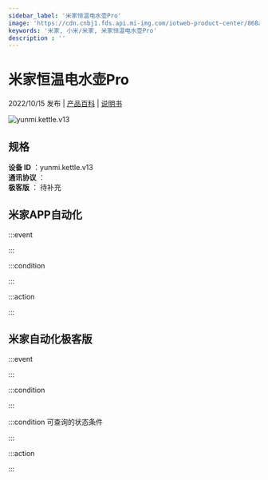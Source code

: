 ```yaml
---
sidebar_label: '米家恒温电水壶Pro'
image: 'https://cdn.cnbj1.fds.api.mi-img.com/iotweb-product-center/868a36f55234b2b899b8dedb6011d085_1653545661473.png?GalaxyAccessKeyId=AKVGLQWBOVIRQ3XLEW&Expires=9223372036854775807&Signature=E456BWZ/7sZYdCoZV4JM5aB/KRQ='
keywords: '米家, 小米/米家, 米家恒温电水壶Pro'
description : ''
---
```

# 米家恒温电水壶Pro

2022/10/15 发布 | [产品百科](https://home.mi.com/webapp/content/baike/product/index.html?model=yunmi.kettle.v13/) | [说明书](https://home.mi.com/views/introduction.html?model=yunmi.kettle.v13&region=cn)

![yunmi.kettle.v13](https://cdn.cnbj1.fds.api.mi-img.com/iotweb-product-center/868a36f55234b2b899b8dedb6011d085_1653545661473.png?GalaxyAccessKeyId=AKVGLQWBOVIRQ3XLEW&Expires=9223372036854775807&Signature=E456BWZ/7sZYdCoZV4JM5aB/KRQ=)

## 规格  
> 
**设备 ID** ：yunmi.kettle.v13  
**通讯协议** ：  
**极客版**  ： 待补充 


## 米家APP自动化  

:::event  

:::

:::condition  

:::

:::action   

:::

## 米家自动化极客版  

:::event  

:::

:::condition  

:::

:::condition 可查询的状态条件  

:::

:::action  

:::

        
